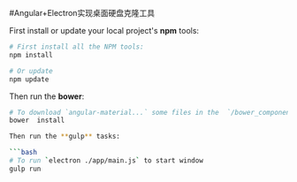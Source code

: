 #Angular+Electron实现桌面硬盘克隆工具

First install or update your local project's **npm** tools:

```bash
# First install all the NPM tools:
npm install

# Or update
npm update
```
Then run the **bower**:

```bash
# To download `angular-material...` some files in the  `/bower_components` directory
bower  install

Then run the **gulp** tasks:

```bash
# To run `electron ./app/main.js` to start window
gulp run
